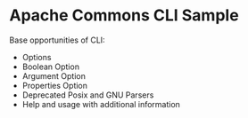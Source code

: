 # Apache Commons CLI Sample

Base opportunities of CLI:
- Options
- Boolean Option
- Argument Option
- Properties Option
- Deprecated Posix and GNU Parsers
- Help and usage with additional information